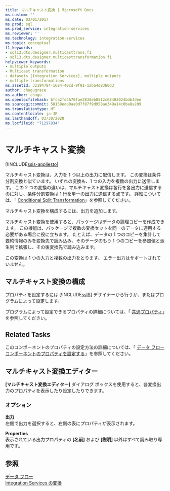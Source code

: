 ```yaml
---
title: マルチキャスト変換 | Microsoft Docs
ms.custom: ''
ms.date: 03/01/2017
ms.prod: sql
ms.prod_service: integration-services
ms.reviewer: ''
ms.technology: integration-services
ms.topic: conceptual
f1_keywords:
- sql13.dts.designer.multicasttrans.f1
- sql13.dts.designer.multicasttransformation.f1
helpviewer_keywords:
- multiple outputs
- Multicast transformation
- datasets [Integration Services], multiple outputs
- multiple transformations
ms.assetid: 32194784-1684-40cd-9f91-1aba4d8360d3
author: chugugrace
ms.author: chugu
ms.openlocfilehash: 6fca2fd4670fae2838eb0512c68483024bdb4dee
ms.sourcegitcommit: 58158eda0aa0d7f87f9d958ae349a14c0ba8a209
ms.translationtype: HT
ms.contentlocale: ja-JP
ms.lasthandoff: 03/30/2020
ms.locfileid: "71297834"
---
```

# <a name="multicast-transformation"></a>マルチキャスト変換

[!INCLUDE[ssis-appliesto](../../../includes/ssis-appliesto-ssvrpluslinux-asdb-asdw-xxx.md)]


  マルチキャスト変換は、入力を 1 つ以上の出力に配信します。 この変換は条件分割変換と似ています。 いずれの変換も、1 つの入力を複数の出力に送信します。 この 2 つの変換の違いは、マルチキャスト変換は各行を各出力に送信するのに対し、条件分割変換は 1 行を単一の出力に送信する点です。 詳細については、「 [Conditional Split Transformation](../../../integration-services/data-flow/transformations/conditional-split-transformation.md)」を参照してください。  
  
 マルチキャスト変換を構成するには、出力を追加します。  
  
 マルチキャスト変換を使用すると、パッケージはデータの論理コピーを作成できます。 この機能は、パッケージで複数の変換セットを同一のデータに適用する必要がある場合に役に立ちます。 たとえば、データの 1 つのコピーを集計して要約情報のみを変換先で読み込み、そのデータのもう 1 つのコピーを参照値と派生列で拡張し、その後変換先で読み込みます。  
  
 この変換は 1 つの入力と複数の出力をとります。 エラー出力はサポートされていません。  
  
## <a name="configuration-of-the-multicast-transformation"></a>マルチキャスト変換の構成  
 プロパティを設定するには [!INCLUDE[ssIS](../../../includes/ssis-md.md)] デザイナーから行うか、またはプログラムによって設定します。  
  
 プログラムによって設定できるプロパティの詳細については、「 [共通プロパティ](https://msdn.microsoft.com/library/51973502-5cc6-4125-9fce-e60fa1b7b796)」を参照してください。  
  
## <a name="related-tasks"></a>Related Tasks  
 このコンポーネントのプロパティの設定方法の詳細については、「 [データ フロー コンポーネントのプロパティを設定する](../../../integration-services/data-flow/set-the-properties-of-a-data-flow-component.md)」を参照してください。  
  
## <a name="multicast-transformation-editor"></a>マルチキャスト変換エディター
  **[マルチキャスト変換エディター]** ダイアログ ボックスを使用すると、各変換出力のプロパティを表示したり設定したりできます。  
  
### <a name="options"></a>オプション  
 **出力**  
 左側で出力を選択すると、右側の表にプロパティが表示されます。  
  
 **Properties**  
 表示されている出力プロパティの **[名前]** および **[説明]** 以外はすべて読み取り専用です。  
  
## <a name="see-also"></a>参照  
 [データ フロー](../../../integration-services/data-flow/data-flow.md)   
 [Integration Services の変換](../../../integration-services/data-flow/transformations/integration-services-transformations.md)  
  
  
